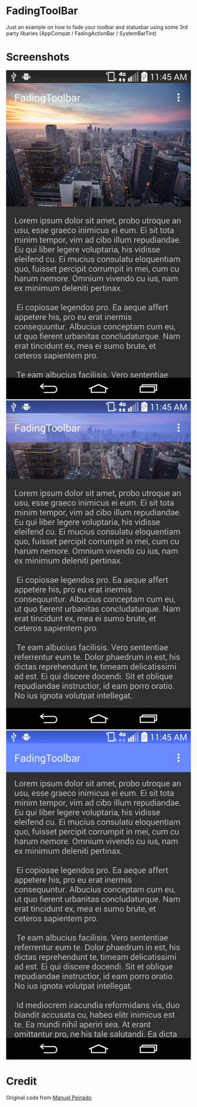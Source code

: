 FadingToolBar
=============

Just an example on how to fade your toolbar and statusbar using some 3rd party libaries (AppCompat / FadingActionBar / SystemBarTint)

Screenshots
===========
![alt tag](https://raw.githubusercontent.com/JaisonBrooks/FadingToolBar/master/screen_1.png)
![alt tag](https://raw.githubusercontent.com/JaisonBrooks/FadingToolBar/master/screen_2.png)
![alt tag](https://raw.githubusercontent.com/JaisonBrooks/FadingToolBar/master/screen_3.png)


Credit
======
Original code from [Manuel Peinado](https://gist.github.com/ManuelPeinado/561748b9fa42d3b25661)
